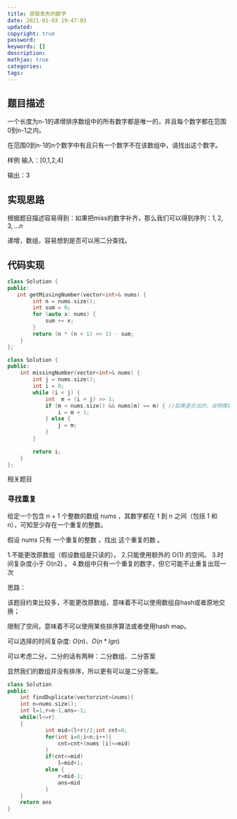 ```yaml
---
title: 获取丢失的数字
date: 2021-01-03 19:47:03
updated:
copyright: true
password:
keywords: []
description: 
mathjax: true
categories:
tags: 
---
```


## 题目描述

一个长度为n-1的递增排序数组中的所有数字都是唯一的，并且每个数字都在范围0到n-1之内。

在范围0到n-1的n个数字中有且只有一个数字不在该数组中，请找出这个数字。

样例
输入：[0,1,2,4]

输出：3

## 实现思路

根据题目描述容易得到：如果把miss的数字补齐，那么我们可以得到序列：$1,2,3,...n$

递增，数组，容易想到是否可以用二分查找。

## 代码实现

```cpp
class Solution {
public:
   int getMissingNumber(vector<int>& nums) {
        int n = nums.size();
        int sum = 0;
        for (auto x: nums) {
            sum += x;
        }  
        return (n * (n + 1) >> 1) - sum;
    }
};

class Solution {
public:
    int missingNumber(vector<int>& nums) {
        int j = nums.size();
        int i = 0;
        while (i < j) {
            int  m = (i + j) >> 1;
            if (m < nums.size() && nums[m] == m) { //如果是合法的，说明需要往后find.
                i = m + 1;
            } else {
                j = m;
            }
        }
        
        return i;
    }
};

```

相关题目

### 寻找重复

给定一个包含 n + 1 个整数的数组 nums ，其数字都在 1 到 n 之间（包括 1 和 n），可知至少存在一个重复的整数。

假设 nums 只有 一个重复的整数 ，找出 这个重复的数 。

1.不能更改原数组（假设数组是只读的）。
2.只能使用额外的 O(1) 的空间。
3.时间复杂度小于 O(n2) 。
4.数组中只有一个重复的数字，但它可能不止重复出现一次

思路：

该题目约束比较多，不能更改原数组，意味着不可以使用数组自hash或者原地交换；

限制了空间，意味着不可以使用某些排序算法或者使用hash map。

可以选择的时间复杂度: $O(n)$、$O(n * lgn)$

可以考虑二分，二分的话有两种：二分数组、二分答案

显然我们的数组并没有排序，所以更有可以是二分答案。

```cpp
class Solution
public: 
    int findDuplicate(vectorzint>&nums){
    int n=nums.size();
    int l=1,r=n-1,ans=-1;
    while(l<=r)
    {
            int mid=(l+r)/2;int cnt=0;
            for(int i=0;i<n;i++){
                cnt=cnt+(nums [i]<=mid)
            }
            if(cnt<=mid)
                l=mid+1;
            else {
                r=mid-1;
                ans=mid
            }
    }
    return ans
}
```